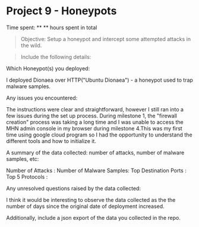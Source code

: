 
# Project 9 - Honeypots 

Time spent: **  ** hours spent in total

> Objective: Setup a honeypot and intercept some attempted attacks in the wild.

> Include the following details:

Which Honeypot(s) you deployed:

I deployed Dionaea over HTTP("Ubuntu Dionaea") - a honeypot used to trap malware samples. 

Any issues you encountered:

The instructions were clear and straightforward, however I still ran into a few issues during the set up process. During milestone 1, the "firewall creation" process was taking a long time and I was unable to access the MHN admin console in my browser during milestone 4.This was my first time using google cloud program so I had the opportunity to understand the different tools and how to initialize it. 


A summary of the data collected: number of attacks, number of malware samples, etc:

Number of Attacks : 
Number of Malware Samples: 
Top Destination Ports : 
Top 5 Protocols : 


Any unresolved questions raised by the data collected:

I think it would be interesting to observe the data collected as the the number of days since the original date of deployment increased. 


Additionally, include a json export of the data you collected in the repo. 

